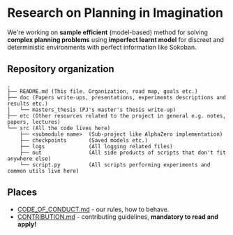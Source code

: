# Research on Planning in Imagination

We're working on **sample efficient** (model-based) method for solving **complex planning problems** using **imperfect learnt model** for discreet and deterministic environments with perfect information like Sokoban.

## Repository organization

```
.
├── README.md (This file. Organization, road map, goals etc.)
├── doc (Papers write-ups, presentations, experiments descriptions and results etc.)
│   └── masters_thesis (PJ's master's thesis write-up)
├── etc (Other resources related to the project in general e.g. notes, papers, lectures)
└── src (All the code lives here)
    ├── <submodule name>  (Sub-project like AlphaZero implementation)
    ├── checkpoints       (Saved models etc.)
    ├── logs              (All logging related files)
    ├── out               (All side products of scripts that don't fit anywhere else)
    └── script.py         (All scripts performing experiments and common utils live here)

```

## Places

* [CODE_OF_CONDUCT.md](https://github.com/piojanu/Transfer-Learning-in-RL/blob/master/.github/CODE_OF_CONDUCT.md) - our rules, how to behave.
* [CONTRIBUTION.md](https://github.com/piojanu/Transfer-Learning-in-RL/blob/master/.github/CONTRIBUTING.md) - contributing guidelines, **mandatory to read and apply!**
